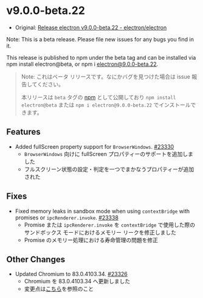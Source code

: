 # v9.0.0-beta.22

- Original: [Release electron v9.0.0-beta.22 - electron/electron](https://github.com/electron/electron/releases/tag/v9.0.0-beta.22)

Note: This is a beta release. Please file new issues for any bugs you find in it.

This release is published to npm under the beta tag and can be installed via npm install electron@beta, or npm i electron@9.0.0-beta.22.

> Note: これはベータ リリースです。なにかバグを見つけた場合は issue 報告してください。
>
> 本リリースは `beta` タグの [npm](https://www.npmjs.com/package/electron) として公開しており `npm install electron@beta` または `npm i electron@9.0.0-beta.22` でインストールできます。

## Features

- Added fullScreen property support for `BrowserWindows`. [#23330](https://github.com/electron/electron/pull/23330)
  - `BrowserWindows` 向けに fullScreen プロパティーのサポートを追加しました
  - フルスクリーン状態の設定・判定を一つでまかなうプロパティーが追加された

## Fixes

- Fixed memory leaks in sandbox mode when using `contextBridge` with promises or `ipcRenderer.invoke`. [#23338](https://github.com/electron/electron/pull/23338)
  - Promise または `ipcRenderer.invoke` を `contextBridge` で使用した際のサンドボックス モードにおけるメモリー リークを修正しました
  - Promise のメモリー処理における寿命管理の問題を修正

## Other Changes

- Updated Chromium to 83.0.4103.34. [#23326](https://github.com/electron/electron/pull/23326)
  - Chromium を 83.0.4103.34 へ更新しました
  - 変更点は[こちら](https://chromium.googlesource.com/chromium/src/+log/83.0.4103.31..83.0.4103.34?n=10000&pretty=fuller)を参照のこと
